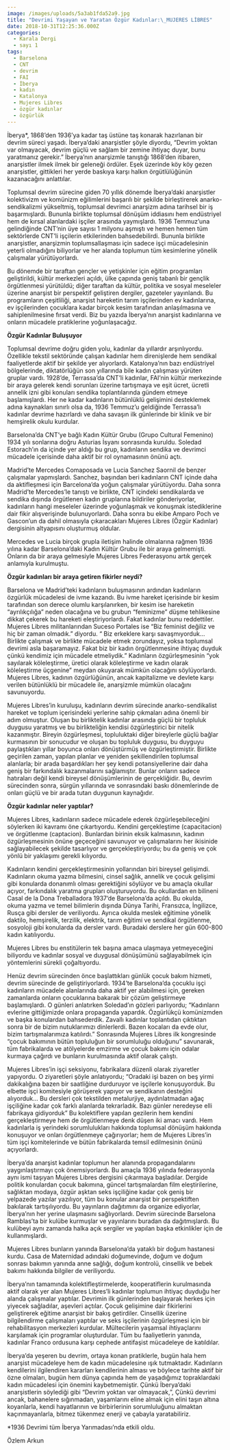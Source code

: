 ```yaml
---
image: /images/uploads/5a3ab1fda52a9.jpg
title: "Devrimi Yaşayan ve Yaratan Özgür Kadınlar:\_MUJERES LİBRES"
date: 2018-10-31T12:25:36.000Z
categories:
  - Karala Dergi
  - sayı 1
tags:
  - Barselona
  - CNT
  - devrim
  - FAI
  - İberya
  - kadın
  - Katalonya
  - Mujeres Libres
  - özgür kadınlar
  - özgürlük
---
```


İberya*, 1868’den 1936’ya kadar taş üstüne taş konarak hazırlanan bir devrim süreci yaşadı. İberya’daki anarşistler şöyle diyordu, “Devrim yoktan var olmayacak, devrim güçlü ve sağlam bir zemine ihtiyaç duyar, bunu yaratmanız gerekir.” İberya’nın anarşizmle tanıştığı 1868’den itibaren, anarşistler ilmek ilmek bir geleneği ördüler. Eşek üzerinde köy köy gezen anarşistler, gittikleri her yerde baskıya karşı halkın örgütlülüğünün kazanacağını anlattılar.

Toplumsal devrim sürecine giden 70 yıllık dönemde İberya’daki anarşistler kolektivizm ve komünizm eğilimlerini başarılı bir şekilde birleştirerek anarko-sendikalizmi yükseltmiş, toplumsal devrimci anarşizm adına tarihsel bir iş başarmışlardı. Bununla birlikte toplumsal dönüşüm iddiasını hem endüstriyel hem de kırsal alanlardaki işçiler arasında yaymışlardı. 1936 Temmuz’una gelindiğinde CNT’nin üye sayısı 1 milyonu aşmıştı ve hemen hemen tüm sektörlerde CNT’li işçilerin etkilerinden bahsedebilirdi. Bununla birlikte anarşistler, anarşizmin toplumsallaşması için sadece işçi mücadelesinin yeterli olmadığını biliyorlar ve her alanda toplumun tüm kesimlerine yönelik çalışmalar yürütüyorlardı.

Bu dönemde bir taraftan gençler ve yetişkinler için eğitim programları geliştirildi, kültür merkezleri açıldı, ülke çapında geniş tabanlı bir gençlik örgütlenmesi yürütüldü; diğer taraftan da kültür, politika ve sosyal meseleler üzerine anarşist bir perspektif geliştiren dergiler, gazeteler yayınlandı. Bu programların çeşitliliği, anarşist hareketin tarım işçilerinden ev kadınlarına, ev işçilerinden çocuklara kadar birçok kesim tarafından anlaşılmasına ve sahiplenilmesine fırsat verdi. Biz bu yazıda İberya’nın anarşist kadınlarına ve onların mücadele pratiklerine yoğunlaşacağız.

**Özgür Kadınlar Buluşuyor**

Toplumsal devrime doğru giden yolu, kadınlar da yıllardır arşınlıyordu. Özellikle tekstil sektöründe çalışan kadınlar hem direnişlerde hem sendikal faaliyetlerde aktif bir şekilde yer alıyorlardı. Katalonya’nın bazı endüstriyel bölgelerinde, diktatörlüğün son yıllarında bile kadın çalışması yürüten gruplar vardı. 1928’de, Terrassa’da CNT’li kadınlar, FAI’nin kültür merkezinde bir araya gelerek kendi sorunları üzerine tartışmaya ve eşit ücret, ücretli annelik izni gibi konuları sendika toplantılarında gündem etmeye başlamışlardı. Her ne kadar kadınların bütünlüklü gelişimini desteklemek adına kaynakları sınırlı olsa da, 1936 Temmuz’u geldiğinde Terrassa’lı kadınlar devrime hazırlardı ve daha savaşın ilk günlerinde bir klinik ve bir hemşirelik okulu kurdular.

Barselona’da CNT’ye bağlı Kadın Kültür Grubu (Grupo Cultural Femenino) 1934 yılı sonlarına doğru Asturias İsyanı sonrasında kuruldu. Soledad Estorach’ın da içinde yer aldığı bu grup, kadınların sendika ve devrimci mücadele içerisinde daha aktif bir rol oynamasının önünü açtı.

Madrid’te Mercedes Comaposada ve Lucia Sanchez Saornil de benzer çalışmalar yapmışlardı. Sanchez, başından beri kadınların CNT içinde daha da aktifleşmesi için Barcelona’da yoğun çalışmalar yürütüyordu. Daha sonra Madrid’te Mercedes’le tanıştı ve birlikte, CNT içindeki sendikalarda ve sendika dışında örgütlenen kadın gruplarına bildiriler gönderiyorlar, kadınların hangi meseleler üzerinde yoğunlaşmak ve konuşmak istediklerine dair fikir alışverişinde bulunuyorlardı. Daha sonra bu ekibe Amparo Poch ve Gascon’un da dahil olmasıyla çıkaracakları Mujeres Libres (Özgür Kadınlar) dergisinin altyapısını oluşturmuş oldular.

Mercedes ve Lucia birçok grupla iletişim halinde olmalarına rağmen 1936 yılına kadar Barselona’daki Kadın Kültür Grubu ile bir araya gelmemişti. Onların da bir araya gelmesiyle Mujeres Libres Federasyonu artık gerçek anlamıyla kurulmuştu.

**Özgür kadınları bir araya getiren fikirler neydi?**

Barselona ve Madrid’teki kadınların buluşmasının ardından kadınların özgürlük mücadelesi de ivme kazandı. Bu ivme hareket içerisinde bir kesim tarafından son derece olumlu karşılanırken, bir kesim ise hareketin “ayrılıkçılığa” neden olacağına ve bu grubun “feminizme” düşme tehlikesine dikkat çekerek bu hareketi eleştiriyorlardı. Fakat kadınlar bunu reddettiler. Mujeres Libres militanlarından Suceso Portales ise “Biz feminist değiliz ve hiç bir zaman olmadık.” diyordu. “ Biz erkeklere karşı savaşmıyorduk… Birlikte çalışmak ve birlikte mücadele etmek zorundayız, yoksa toplumsal devrimi asla başaramayız. Fakat biz bir kadın örgütlenmesine ihtiyaç duyduk çünkü kendimiz için mücadele etmeliydik.” Kadınların özgürleşmesinin “yok sayılarak köleleştirme, üretici olarak köleleştirme ve kadın olarak köleleştirme üçgenine” meydan okuyarak mümkün olacağını söylüyorlardı. Mujeres Libres, kadının özgürlüğünün, ancak kapitalizme ve devlete karşı verilen bütünlüklü bir mücadele ile, anarşizmle mümkün olacağını savunuyordu.

Mujeres Libres’in kuruluşu, kadınların devrim sürecinde anarko-sendikalist hareket ve toplum içerisindeki yerlerine sahip çıkmaları adına önemli bir adım olmuştur. Oluşan bu birliktelik kadınlar arasında güçlü bir topluluk duygusu yaratmış ve bu birlikteliğin kendisi özgürleştirici bir nitelik kazanmıştır. Bireyin özgürleşmesi, topluluktaki diğer bireylerle güçlü bağlar kurmasının bir sonucudur ve oluşan bu topluluk duygusu, bu duyguyu paylaştıkları yıllar boyunca onları dönüştürmüş ve özgürleştirmiştir. Birlikte geçirilen zaman, yapılan planlar ve yeniden şekillendirilen toplumsal alanlarla; bir arada başardıkları her şey kendi potansiyellerine dair daha geniş bir farkındalık kazanmalarını sağlamıştır. Bunlar onların sadece hatıraları değil kendi bireysel dönüşümlerinin de gerçekliğidir. Bu, devrim sürecinden sonra, sürgün yıllarında ve sonrasındaki baskı dönemlerinde de onları güçlü ve bir arada tutan duygunun kaynağıdır.

**Özgür kadınlar neler yaptılar?**

Mujeres Libres, kadınların sadece mücadele ederek özgürleşebileceğini söylerken iki kavramı öne çıkartıyordu. Kendini gerçekleştime (capacitacion) ve örgütlenme (captacion). Bunlardan birinin eksik kalmasının, kadının özgürleşmesinin önüne geçeceğini savunuyor ve çalışmalarını her ikisinide sağlayabilecek şekilde tasarlıyor ve gerçekleştiriyordu; bu da geniş ve çok yönlü bir yaklaşımı gerekli kılıyordu.

Kadınların kendini gerçekleştirmesinin yollarından biri bireysel gelişimdi. Kadınların okuma yazma bilmesini, cinsel sağlık, annelik ve çocuk gelişimi gibi konularda donanımlı olması gerektiğini söylüyor ve bu amaçla okullar açıyor, farkındalık yaratma grupları oluşturuyordu. Bu okullardan en bilineni Casal de la Dona Treballadora 1937’de Barselona’da açıldı. Bu okulda, okuma yazma ve temel bilimlerin dışında Dünya Tarihi, Fransızca, İngilizce, Rusça gibi dersler de veriliyordu. Ayrıca okulda meslek eğitimine yönelik daktilo, hemşirelik, terzilik, elektrik, tarım eğitimi ve sendikal örgütlenme, sosyoloji gibi konularda da dersler vardı. Buradaki derslere her gün 600-800 kadın katılıyordu.

Mujeres Libres bu enstitülerin tek başına amaca ulaşmaya yetmeyeceğini biliyordu ve kadınlar sosyal ve duygusal dönüşümünü sağlayabilmek için yöntemlerini sürekli çoğaltıyordu.

Henüz devrim sürecinden önce başlattıkları günlük çocuk bakım hizmeti, devrim sürecinde de geliştiriyorlardı. 1934’te Barselona’da çocuklu işçi kadınların mücadele alanlarında daha aktif yer alabilmesi için, gereken zamanlarda onların çocuklarına bakarak bir çözüm geliştirmeye başlamışlardı. O günleri anlatırken Soledad’ın gözleri parlıyordu; “Kadınların evlerine gittiğimizde onlara propaganda yapardık. Özgürlükçü komünizmden ve başka konulardan bahsederdik. Zavallı kadınlar toplantıdan çıktıktan sonra bir de bizim nutuklarımızı dinlerlerdi. Bazen kocaları da evde olur, bizim tartışmalarımıza katılırdı.” Sonrasında Mujeres Libres ilk kongresinde “çocuk bakımının bütün topluluğun bir sorumluluğu olduğunu” savunarak, tüm fabrikalarda ve atölyelerde emzirme ve çocuk bakımı için odalar kurmaya çağırdı ve bunların kurulmasında aktif olarak çalıştı.

Mujeres Libres’in işçi seksiyonu, fabrikalara düzenli olarak ziyaretler yapıyordu. O ziyaretleri şöyle anlatıyordu; “Oradaki işi bazen on beş yirmi dakikalığına bazen bir saatliğine durduruyor ve işçilerle konuşuyorduk. Bu elbette işçi komitesiyle görüşerek yapıyor ve sendikanın desteğini alıyorduk… Bu dersleri çok tekstilden metalurjiye, aydınlatmadan ağaç işçiliğine kadar çok farklı alanlarda tekrarladık. Bazı günler neredeyse elli fabrikaya gidiyorduk” Bu kolektiflere yapılan gezilerin hem kendini gerçekleştirmeye hem de örgütlenmeye denk düşen iki amacı vardı. Hem kadınlarla iş yerindeki sorumlulukları hakkında toplumsal dönüşüm hakkında konuşuyor ve onları örgütlenmeye çağırıyorlar; hem de Mujeres Libres’in tüm işçi komitelerinde ve bütün fabrikalarda temsil edilmesinin önünü açıyorlardı.

İberya’da anarşist kadınlar toplumun her alanında propagandalarını yaygınlaştırmayı çok önemsiyorlardı. Bu amaçla 1936 yılında federasyonla aynı ismi taşıyan Mujeres Libres dergisini çıkarmaya başladılar. Dergide politik konulardan çocuk bakımına, güncel tartışmalardan film eleştirilerine, sağlıktan modaya, özgür aşktan seks işçiliğine kadar çok geniş bir yelpazede yazılar yazılıyor, tüm bu konular anarşist bir perspektiften bakılarak tartışılıyordu. Bu yayınların dağıtımını da organize ediyorlar, İberya’nın her yerine ulaşmasını sağlıyorlardı. Devrim sürecinde Barselona Ramblas’ta bir kulübe kurmuşlar ve yayınlarını buradan da dağıtmışlardı. Bu kulübeyi aynı zamanda halka açık sergiler ve yapılan başka etkinlikler için de kullanmışlardı.


Mujeres Libres bunların yanında Barselona’da yataklı bir doğum hastanesi kurdu. Casa de Maternidad adındaki doğumevinde, doğum ve doğum sonrası bakımın yanında anne sağlığı, doğum kontrolü, cinsellik ve bebek bakımı hakkında bilgiler de veriliyordu.

İberya’nın tamamında kolektifleştirmelerde, kooperatiflerin kurulmasında aktif olarak yer alan Mujeres Libres’li kadınlar toplumun ihtiyaç duyduğu her alanda çalışmalar yaptılar. Devrimin ilk günlerinden başlayarak herkes için yiyecek sağladılar, aşevleri açtılar. Çocuk gelişimine dair fikirlerini geliştirerek eğitime anarşist bir bakış getirdiler. Cinsellik üzerine bilgilendirme çalışmaları yaptılar ve seks işçilerinin özgürleşmesi için bir rehabilitasyon merkezleri kurdular. Mültecilerin yaşamsal ihtiyaçlarını karşılamak için programlar oluşturdular. Tüm bu faaliyetlerin yanında, kadınlar Franco ordusuna karşı cephede antifaşist mücadeleye de katıldılar.

İberya’da yeşeren bu devrim, ortaya konan pratiklerle, bugün hala hem anarşist mücadeleye hem de kadın mücadelesine ışık tutmaktadır. Kadınların kendilerini ilgilendiren kararları kendilerinin alması ve böylece tarihte aktif bir özne olmaları, bugün hem dünya çapında hem de yaşadığımız topraklardaki kadın mücadelesi için önemini kaybetmemiştir. Çünkü İberya’daki anarşistlerin söylediği gibi “Devrim yoktan var olmayacak,”, Çünkü devrimi ancak, bahanelere sığınmadan, yaşamlarını eline almak için elini taşın altına koyanlarla, kendi hayatlarının ve birbirlerinin sorumluluğunu almaktan kaçınmayanlarla, bitmez tükenmez enerji ve çabayla yaratabiliriz.

*1936 Devrimi tüm İberya Yarımadası’nda etkili oldu.



Özlem Arkun

